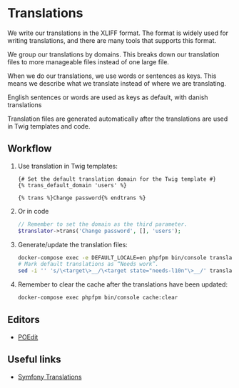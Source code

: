 # Translations

We write our translations in the XLIFF format. The format
is widely used for writing translations, and there are
many tools that supports this format.

We group our translations by domains. This breaks down our translation
files to more manageable files instead of one large file.

When we do our translations, we use words or sentences as keys. This
means we describe what we translate instead of where we are translating.

English sentences or words are used as keys as default, with danish translations

Translation files are generated automatically after the translations are
used in Twig templates and code.

## Workflow

1. Use translation in Twig templates:

   ```twig
   {# Set the default translation domain for the Twig template #}
   {% trans_default_domain 'users' %}

   {% trans %}Change password{% endtrans %}
   ```

2. Or in code

   ```php
   // Remember to set the domain as the third parameter.
   $translator->trans('Change password', [], 'users');
   ```

3. Generate/update the translation files:

   ```sh
   docker-compose exec -e DEFAULT_LOCALE=en phpfpm bin/console translation:extract --force da
   # Mark default translations as “Needs work”.
   sed -i '' 's/\<target\>__/\<target state="needs-l10n"\>__/' translations/*.xlf
   ```

4. Remember to clear the cache after the translations have been updated:

   ```sh
   docker-compose exec phpfpm bin/console cache:clear
   ```

## Editors

* [POEdit](https://poedit.net/)

## Useful links

* [Symfony Translations](https://symfony.com/doc/current/translation.html)
